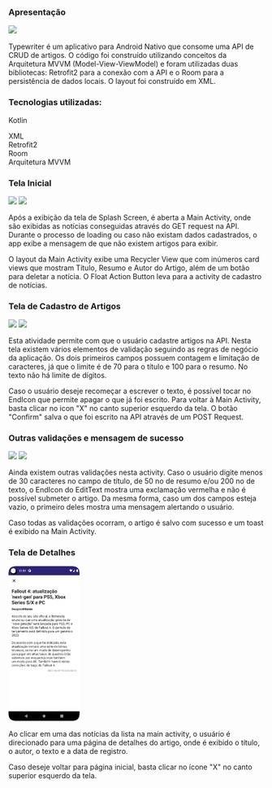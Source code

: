 ### Apresentação
  
<p float="left">
<img src="https://tulioalbu.github.io/typewriter_repositorio_de_artigos/Screenshots/Screenshot_20221029_214804.png" width = "140">


Typewriter é um aplicativo para Android Nativo que consome uma API de CRUD de artigos. O código foi construído utilizando conceitos da Arquitetura MVVM (Model-View-ViewModel) e foram utilizadas duas bibliotecas: Retrofit2 para a conexão com a API e o Room para a persistência de dados locais. O layout foi construído em XML.

### Tecnologias utilizadas: 

Kotlin<div>
XML<div>
Retrofit2<div>
Room<div>
Arquitetura MVVM

### Tela Inicial 

<p float="left">
<img src="https://tulioalbu.github.io/typewriter_repositorio_de_artigos/Screenshots/Screenshot_20221029_214828.png" width = "140">
<img src="https://tulioalbu.github.io/typewriter_repositorio_de_artigos/Screenshots/Screenshot_20221029_215454.png" width = "140">

Após a exibição da tela de Splash Screen, é aberta a Main Activity, onde são exibidas as notícias conseguidas através do GET request na API. Durante o processo de loading ou caso não existam dados cadastrados, o app exibe a mensagem de que não existem artigos para exibir.

O layout da Main Activity exibe uma Recycler View que com inúmeros card views que mostram Título, Resumo e Autor do Artigo, além de um botão para deletar a notícia. O Float Action Button leva para a activity de cadastro de notícias.

### Tela de Cadastro de Artigos

<p float="left">
<img src="https://tulioalbu.github.io/typewriter_repositorio_de_artigos/Screenshots/Screenshot_20221029_214842.png" width = "140">
<img src="https://tulioalbu.github.io/typewriter_repositorio_de_artigos/Screenshots/Screenshot_20221029_215335.png" width = "140">

Esta atividade permite com que o usuário cadastre artigos na API. Nesta tela existem vários elementos de validação seguindo as regras de negócio da aplicação. Os dois primeiros campos possuem contagem e limitação de caracteres, já que o limite é de 70 para o título e 100 para o resumo. No texto não há limite de dígitos. 

Caso o usuário deseje recomeçar a escrever o texto, é possível tocar no EndIcon que permite apagar o que já foi escrito. Para voltar à Main Activity, basta clicar no icon "X" no canto superior esquerdo da tela. O botão "Confirm" salva o que foi escrito na API através de um POST Request.

### Outras validações e mensagem de sucesso

<img src="https://tulioalbu.github.io/typewriter_repositorio_de_artigos/Screenshots/Screenshot_20221029_215131.png" width = "140">
<img src="https://tulioalbu.github.io/typewriter_repositorio_de_artigos/Screenshots/Screenshot_20221029_215540.png" width = "140">

Ainda existem outras validações nesta activity. Caso o usuário digite menos de 30 caracteres no campo de título, de 50 no de resumo e/ou 200 no de texto, o EndIcon do EditText mostra uma exclamação vermelha e não é possível submeter o artigo. Da mesma forma, caso um dos campos esteja vazio, o primeiro deles mostra uma mensagem alertando o usuário.

Caso todas as validações ocorram, o artigo é salvo com sucesso e um toast é exibido na Main Activity.

### Tela de Detalhes
  
<img src="https://github.com/tulioalbu/typewriter_repositorio_de_artigos/blob/main/Screenshots/Screenshot_20221029_215147.png" width = "140">

Ao clicar em uma das notícias da lista na main activity, o usuário é direcionado para uma página de detalhes do artigo, onde é exibido o título, o autor, o texto e a data de registro. 

Caso deseje voltar para página inicial, basta clicar no ícone "X" no canto superior esquerdo da tela. 
